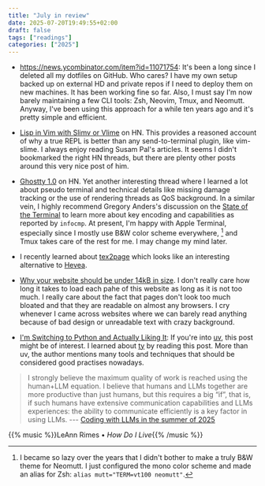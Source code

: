 ```yaml
---
title: "July in review"
date: 2025-07-20T19:49:55+02:00
draft: false
tags: ["readings"]
categories: ["2025"]
---
```


- <https://news.ycombinator.com/item?id=11071754>: It's been a long since I deleted all my dotfiles on GitHub. Who cares? I have my own setup backed up on external HD and private repos if I need to deploy them on new machines. It has been working fine so far. Also, I must say I'm now barely maintaining a few CLI tools: Zsh, Neovim, Tmux, and Neomutt. Anyway, I've been using this approach for a while ten years ago and it's pretty simple and efficient.

- [Lisp in Vim with Slimv or Vlime](https://news.ycombinator.com/item?id=29612209) on HN. This provides a reasoned account of why a true REPL is better than any send-to-terminal plugin, like vim-slime. I always enjoy reading Susam Pal's articles. It seems I didn't bookmarked the right HN threads, but there are plenty other posts around this very nice post of him.

- [Ghostty 1.0](https://news.ycombinator.com/item?id=42517447) on HN. Yet another interesting thread where I learned a lot about pseudo terminal and technical details like missing damage tracking or the use of rendering threads as QoS background. In a similar vein, I highly recommend Gregory Anders's discussion on the [State of the Terminal](https://gpanders.com/blog/state-of-the-terminal/) to learn more about key encoding and capabilities as reported by `infocmp`. At present, I'm happy with Apple Terminal, especially since I mostly use B&W color scheme everywhere, [^1] and Tmux takes care of the rest for me. I may change my mind later.

- I recently learned about [tex2page](https://github.com/ds26gte/tex2page) which looks like an interesting alternative to [Hevea](https://hevea.inria.fr).

- [Why your website should be under 14kB in size](https://endtimes.dev/why-your-website-should-be-under-14kb-in-size/). I don't really care how long it takes to load each pahe of this website as long as it is not too much. I really care about the fact that pages don't look too much bloated and that they are readable on almost any browsers. I cry whenever I came across websites where we can barely read anything because of bad design or unreadable text with crazy background.

- [I'm Switching to Python and Actually Liking It](https://www.cesarsotovalero.net/blog/i-am-switching-to-python-and-actually-liking-it.html): If you're into [uv](https://github.com/astral-sh/uv), this post might be of interest. I learned about [ty](https://github.com/astral-sh/ty) by reading this post. More than uv, the author mentions many tools and techniques that should be considered good practises nowadays.

> I strongly believe the maximum quality of work is reached using the human+LLM equation. I believe that humans and LLMs together are more productive than just humans, but this requires a big “if”, that is, if such humans have extensive communication capabilities and LLMs experiences: the ability to communicate efficiently is a key factor in using LLMs. --- [Coding with LLMs in the summer of 2025](https://antirez.com/news/154)

{{% music %}}LeAnn Rimes • _How Do I Live_{{% /music %}}

[^1]: I became so lazy over the years that I didn't bother to make a truly B&W theme for Neomutt. I just configured the mono color scheme and made an alias for Zsh: `alias mutt="TERM=vt100 neomutt"`.

